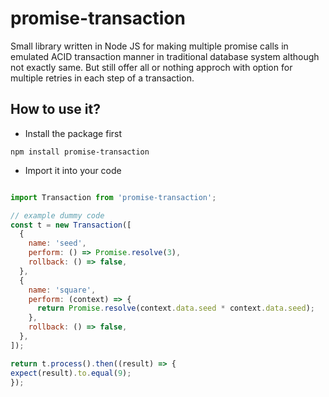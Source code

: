 # promise-transaction
Small library written in Node JS for making multiple promise calls in emulated ACID transaction manner in traditional database system although not exactly same. But still offer all or nothing approch with option for multiple retries in each step of a transaction.


How to use it?
--------------

* Install the package first

`npm install promise-transaction`

* Import it into your code
```javascript

import Transaction from 'promise-transaction';

// example dummy code
const t = new Transaction([
  {
    name: 'seed',
    perform: () => Promise.resolve(3),
    rollback: () => false,
  },
  {
    name: 'square',
    perform: (context) => {
      return Promise.resolve(context.data.seed * context.data.seed);
    },
    rollback: () => false,
  },
]);

return t.process().then((result) => {
expect(result).to.equal(9);
});

```





